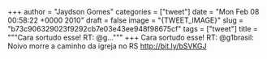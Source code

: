
+++
author = "Jaydson Gomes"
categories = ["tweet"]
date = "Mon Feb 08 00:58:22 +0000 2010"
draft = false
image = "{TWEET_IMAGE}"
slug = "b73c906329023f9292cb7e03e43ee948f98675cf"
tags = ["tweet"]
title = """Cara sortudo esse! RT: @g..."""
+++
Cara sortudo esse! RT: @g1brasil: Noivo morre a caminho da igreja no RS http://bit.ly/bSVKGJ
